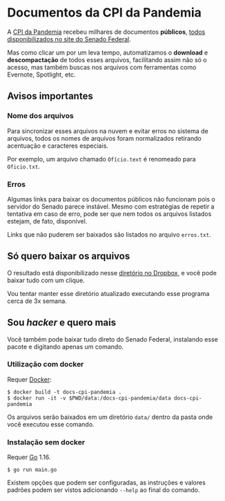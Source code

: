 # Documentos da CPI da Pandemia

A [CPI da Pandemia](https://legis.senado.leg.br/comissoes/comissao?codcol=2441) recebeu milhares de documentos **públicos**, [todos disponibilizados no site do Senado Federal](https://legis.senado.leg.br/comissoes/docsRecCPI?codcol=2441).

Mas como clicar um por um leva tempo, automatizamos o **download** e **descompactação** de todos esses arquivos, facilitando assim não só o acesso, mas também buscas nos arquivos com ferramentas como Evernote, Spotlight, etc.

## Avisos importantes

### Nome dos arquivos

Para sincronizar esses arquivos na nuvem e evitar erros no sistema de arquivos, todos os nomes de arquivos foram normalizados retirando acentuação e caracteres especiais.

Por exemplo, um arquivo chamado `Ofício.text` é renomeado para `Oficio.txt`.

### Erros

Algumas links para baixar os documentos públicos não funcionam pois o servidor do Senado parece instável. Mesmo com estratégias de repetir a tentativa em caso de erro, pode ser que nem todos os arquivos listados estejam, de fato, disponível.

Links que não puderem ser baixados são listados no arquivo `erros.txt`.

## Só quero baixar os arquivos

O resultado está disponibilizado nesse [diretório no Dropbox](https://www.dropbox.com/sh/ccl5u1bu8dkw2io/AADHkNe0pCiSv5MWiomKhA4ga?dl=0), e você pode baixar tudo com um clique.

Vou tentar manter esse diretório atualizado executando esse programa cerca de 3x semana.

## Sou _hacker_ e quero mais

Você também pode baixar tudo direto do Senado Federal, instalando esse pacote e digitando apenas um comando.

### Utilização com docker

Requer [Docker](https://docker.com):

```console
$ docker build -t docs-cpi-pandemia .
$ docker run -it -v $PWD/data:/docs-cpi-pandemia/data docs-cpi-pandemia
```

Os arquivos serão baixados em um diretório `data/` dentro da pasta onde você executou esse comando.

### Instalação sem docker

Requer [Go](https://golang.org/) 1.16.

```console
$ go run main.go
```

Existem opções que podem ser configuradas, as instruções e valores padrões podem ser vistos adicionando `--help` ao final do comando.

